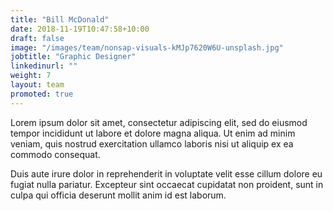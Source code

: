 ```yaml
---
title: "Bill McDonald"
date: 2018-11-19T10:47:58+10:00
draft: false
image: "/images/team/nonsap-visuals-kMJp7620W6U-unsplash.jpg"
jobtitle: "Graphic Designer"
linkedinurl: ""
weight: 7
layout: team
promoted: true
---
```


Lorem ipsum dolor sit amet, consectetur adipiscing elit, sed do eiusmod tempor incididunt ut labore et dolore magna aliqua. Ut enim ad minim veniam, quis nostrud exercitation ullamco laboris nisi ut aliquip ex ea commodo consequat.

Duis aute irure dolor in reprehenderit in voluptate velit esse cillum dolore eu fugiat nulla pariatur. Excepteur sint occaecat cupidatat non proident, sunt in culpa qui officia deserunt mollit anim id est laborum.
